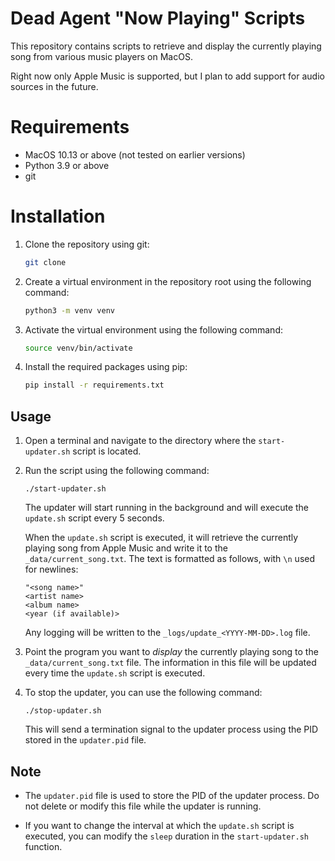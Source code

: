# Dead Agent "Now Playing" Scripts

This repository contains scripts to retrieve and display the currently playing song from various music players on MacOS.

Right now only Apple Music is supported, but I plan to add support for audio sources in the future.

# Requirements

- MacOS 10.13 or above (not tested on earlier versions)
- Python 3.9 or above
- git

# Installation

1. Clone the repository using git:
    ```bash
    git clone
    ```

2. Create a virtual environment in the repository root using the following command:
    ```bash
    python3 -m venv venv
    ```

3. Activate the virtual environment using the following command:
    ```bash
    source venv/bin/activate
    ```

4. Install the required packages using pip:
    ```bash
    pip install -r requirements.txt
    ```

## Usage

1. Open a terminal and navigate to the directory where the `start-updater.sh` script is located.

2. Run the script using the following command:

    ```shell
    ./start-updater.sh
    ```

    The updater will start running in the background and will execute the `update.sh` script every 5 seconds.

    When the `update.sh` script is executed, it will retrieve the currently playing song from Apple Music and write it to the `_data/current_song.txt`. The text is formatted as follows, with `\n` used for newlines:

    ```
    "<song name>"
    <artist name>
    <album name>
    <year (if available)>
    ```

    Any logging will be written to the `_logs/update_<YYYY-MM-DD>.log` file.

3. Point the program you want to *display* the currently playing song to the `_data/current_song.txt` file. The information in this file will be updated every time the `update.sh` script is executed.

4. To stop the updater, you can use the following command:

    ```shell
    ./stop-updater.sh
    ```

    This will send a termination signal to the updater process using the PID stored in the `updater.pid` file.

## Note

- The `updater.pid` file is used to store the PID of the updater process. Do not delete or modify this file while the updater is running.

- If you want to change the interval at which the `update.sh` script is executed, you can modify the `sleep` duration in the `start-updater.sh` function.
